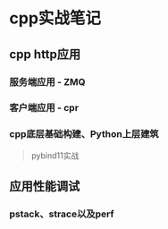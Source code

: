 # cpp实战笔记

## cpp http应用
### 服务端应用 - ZMQ

### 客户端应用 - cpr

### cpp底层基础构建、Python上层建筑

> pybind11实战

## 应用性能调试

### pstack、strace以及perf
